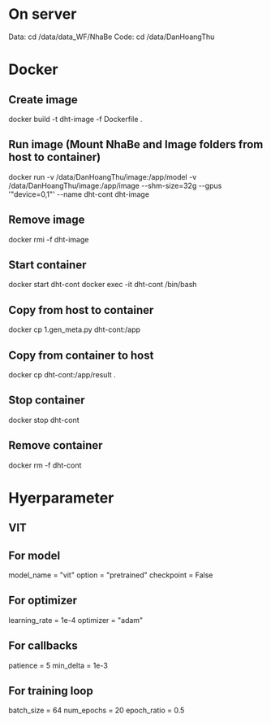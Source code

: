 # On server
Data: cd /data/data_WF/NhaBe
Code: cd /data/DanHoangThu

# Docker
## Create image
docker build -t dht-image -f Dockerfile .
## Run image (Mount NhaBe and Image folders from host to container)
docker run -v /data/DanHoangThu/image:/app/model -v /data/DanHoangThu/image:/app/image --shm-size=32g --gpus '"device=0,1"' --name dht-cont dht-image
## Remove image
docker rmi -f dht-image

## Start container
docker start dht-cont
docker exec -it dht-cont /bin/bash 
## Copy from host to container
docker cp 1.gen_meta.py dht-cont:/app
## Copy from container to host
docker cp dht-cont:/app/result .
## Stop container
docker stop dht-cont
## Remove container
docker rm -f dht-cont

# Hyerparameter
## VIT
## For model
model_name = "vit"
option = "pretrained"
checkpoint = False

## For optimizer
learning_rate = 1e-4
optimizer = "adam"

## For callbacks
patience = 5
min_delta = 1e-3

## For training loop
batch_size = 64
num_epochs = 20
epoch_ratio = 0.5